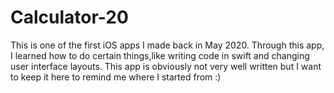# Calculator-20

This is one of the first iOS apps I made back in May 2020. Through this app, I learned how to do certain things,like writing code in swift and changing user interface layouts. This app is obviously not very well written but I want to keep it here to remind me where I started from :)
